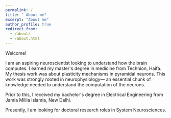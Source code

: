 ```yaml
---
permalink: /
title: " About me"
excerpt: "About me"
author_profile: true
redirect_from: 
  - /about/
  - /about.html
---
```


Welcome!

I am an aspiring neuroscientist looking to understand how the brain 
computes. I earned my master's degree in medicine from Technion, Haifa. My
thesis work was about plasticity mechanisms in pyramidal neurons. This work was strongly rooted in
neurophysiology— an essential chunk of knowledge needed to understand
the computation of the neurons.

Prior to this, I received my bachelor's degree in Electrical Engineering
from Jamia Millia Islamia, New Delhi.

Presently, I am looking for doctoral research roles in System Neurosciences.


<script type="text/javascript" id="clstr_globe" src="//clustrmaps.com/globe.js?d=6cCnZuQi2VqRnr2YQinvgJOfLY2c5Am1qIdwP0AiqRk"></script>